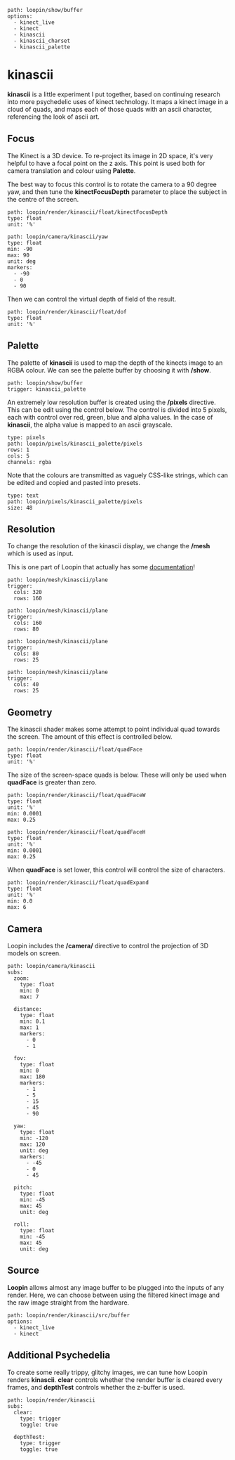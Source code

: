 ``` control
path: loopin/show/buffer
options:
  - kinect_live
  - kinect
  - kinascii
  - kinascii_charset
  - kinascii_palette
```

# kinascii

**kinascii** is a little experiment I put together, based on continuing research into more psychedelic uses of kinect technology. It maps a kinect image in a cloud of quads, and maps each of those quads with an ascii character, referencing the look of ascii art.

## Focus

The Kinect is a 3D device. To re-project its image in 2D space, it's very helpful to
have a focal point on the z axis. This point is used both for camera translation and
colour using **Palette**.

The best way to focus this control is to rotate the camera to a 90 degree yaw, and
then tune the **kinectFocusDepth** parameter to place the subject in the centre of
the screen.

``` control
path: loopin/render/kinascii/float/kinectFocusDepth
type: float
unit: '%'
```
``` control
path: loopin/camera/kinascii/yaw
type: float
min: -90
max: 90
unit: deg
markers:
  - -90
  - 0
  - 90
```

Then we can control the virtual depth of field of the result.

``` control
path: loopin/render/kinascii/float/dof
type: float
unit: '%'
```


## Palette

The palette of **kinascii** is used to map the depth of the kinects image to an RGBA colour. We can see the palette buffer by choosing it with **/show**.

``` control
path: loopin/show/buffer
trigger: kinascii_palette
```

An extremely low resolution buffer is created using the **/pixels** directive. This can be edit using the control below. The control is divided into 5 pixels, each with control over red, green, blue and alpha values. In the case of **kinascii**, the alpha value is mapped to an ascii grayscale.

``` control
type: pixels
path: loopin/pixels/kinascii_palette/pixels
rows: 1
cols: 5
channels: rgba
```
Note that the colours are transmitted as vaguely CSS-like strings, which can be edited and copied and pasted into presets.
``` control
type: text
path: loopin/pixels/kinascii_palette/pixels
size: 48
```

## Resolution

To change the resolution of the kinascii display, we change the **/mesh** which is used as input.

This is one part of Loopin that actually has some [documentation](https://github.com/koopero/loopin/wiki/Mesh)!

``` control
path: loopin/mesh/kinascii/plane
trigger:
  cols: 320
  rows: 160
```
``` control
path: loopin/mesh/kinascii/plane
trigger:
  cols: 160
  rows: 80
```
``` control
path: loopin/mesh/kinascii/plane
trigger:
  cols: 80
  rows: 25
```
``` control
path: loopin/mesh/kinascii/plane
trigger:
  cols: 40
  rows: 25
```

## Geometry

The kinascii shader makes some attempt to point individual quad towards the screen.
The amount of this effect is controlled below.

``` control
path: loopin/render/kinascii/float/quadFace
type: float
unit: '%'
```

The size of the screen-space quads is below. These will only be used when **quadFace**
is greater than zero.

``` control
path: loopin/render/kinascii/float/quadFaceW
type: float
unit: '%'
min: 0.0001
max: 0.25
```

``` control
path: loopin/render/kinascii/float/quadFaceH
type: float
unit: '%'
min: 0.0001
max: 0.25
```

When **quadFace** is set lower, this control will control the size of characters.

``` control
path: loopin/render/kinascii/float/quadExpand
type: float
unit: '%'
min: 0.0
max: 6
```

## Camera

Loopin includes the **/camera/** directive to control the
projection of 3D models on screen.

``` control
path: loopin/camera/kinascii
subs:
  zoom:
    type: float
    min: 0
    max: 7

  distance:
    type: float
    min: 0.1
    max: 1
    markers:
      - 0
      - 1

  fov:
    type: float
    min: 0
    max: 180
    markers:
      - 1
      - 5
      - 15
      - 45
      - 90

  yaw:
    type: float
    min: -120
    max: 120
    unit: deg
    markers:
      - -45
      - 0
      - 45

  pitch:
    type: float
    min: -45
    max: 45
    unit: deg

  roll:
    type: float
    min: -45
    max: 45
    unit: deg
```

## Source

**Loopin** allows almost any image buffer to be plugged into the inputs of any
render. Here, we can choose between using the filtered kinect image and the raw
image straight from the hardware.

``` control
path: loopin/render/kinascii/src/buffer
options:
  - kinect_live
  - kinect
```

## Additional Psychedelia

To create some really trippy, glitchy images, we can tune how Loopin renders **kinascii**.
**clear** controls whether the render buffer is cleared every frames, and **depthTest**
controls whether the z-buffer is used.

``` control
path: loopin/render/kinascii
subs:
  clear:
    type: trigger
    toggle: true

  depthTest:
    type: trigger
    toggle: true
```
